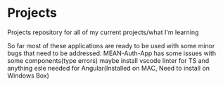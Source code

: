 # Projects
Projects repository for all of my current projects/what I'm learning 

So far most of these applications are ready to be used with some minor bugs that need to be addressed.
MEAN-Auth-App has some issues with some components(type errors)
  maybe install vscode linter for TS and anything esle needed for Angular(Installed on MAC, Need to install on Windows Box)
  
